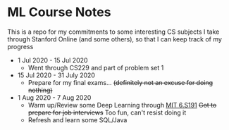 # ML Course Notes

This is a repo for my commitments to some interesting CS subjects I take through Stanford Online (and some others), so that I can keep track of my progress

- 1 Jul 2020 - 15 Jul 2020 
	- Went through CS229 and part of problem set 1
- 15 Jul 2020 - 31 July 2020
	- Prepare for my final exams... ~~(definitely not an excuse for doing nothing)~~
- 1 Aug 2020 - 7 Aug 2020
	- Warm up/Review some Deep Learning through [MIT 6.S191](http://introtodeeplearning.com/)  ~~Got to prepare for job interviews~~ Too fun, can't resist doing it
 	- Refresh and learn some SQL/Java
  
